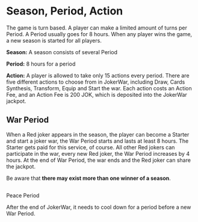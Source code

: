 # Season, Period, Action

The game is turn based. A player can make a limited amount of turns per Period. A Period usually goes for 8 hours. When any player wins the game, a new season is started for all players.

**Season:** A season consists of several Period

**Period:** 8 hours for a period

**Action:** A player is allowed to take only 15 actions every period. There are five different actions to choose from in JokerWar, including Draw, Cards Synthesis, Transform, Equip and Start the war. Each action costs an Action Fee, and an Action Fee is 200 JOK, which is deposited into the JokerWar jackpot.

## War Period

​When a Red joker appears in the season, the player can become a Starter and start a joker war, the War Period starts and lasts at least 8 hours. The Starter gets paid for this service, of course. All other Red jokers can participate in the war, every new Red joker, the War Period increases by 4 hours. At the end of War Period, the war ends and the Red joker can share the jackpot.

Be aware that **there may exist more than one winner of a season**.

## Peace Period

After the end of JokerWar, it needs to cool down for a period before a new War Period.

